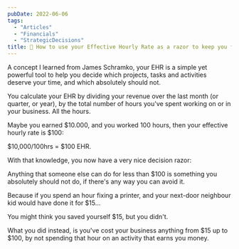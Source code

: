 ```yaml
---
pubDate: 2022-06-06
tags:
  - "Articles"
  - "Financials"
  - "StrategicDecisions"
title: 📄 How to use your Effective Hourly Rate as a razor to keep you focused on the most important activities
---
```


A concept I learned from James Schramko, your EHR is a simple yet powerful tool to help you decide which projects, tasks and activities deserve your time, and which absolutely should not.

You calculate your EHR by dividing your revenue over the last month (or quarter, or year), by the total number of hours you've spent working on or in your business. All the hours.

Maybe you earned $10.000, and you worked 100 hours, then your effective hourly rate is $100:

$10,000/100hrs = $100 EHR.

With that knowledge, you now have a very nice decision razor:

Anything that someone else can do for less than $100 is something you absolutely should not do, if there's any way you can avoid it.

Because if you spend an hour fixing a printer, and your next-door neighbour kid would have done it for $15...

You might think you saved yourself $15, but you didn't.

What you did instead, is you've cost your business anything from $15 up to $100, by not spending that hour on an activity that earns you money.
